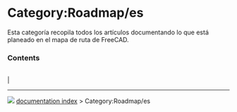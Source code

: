 # Category:Roadmap/es
Esta categoría recopila todos los artículos documentando lo que está planeado en el mapa de ruta de FreeCAD.

### Contents

|     |     |     |
| --- | --- | --- |
|



---
![](images/Right_arrow.png) [documentation index](../README.md) > Category:Roadmap/es
